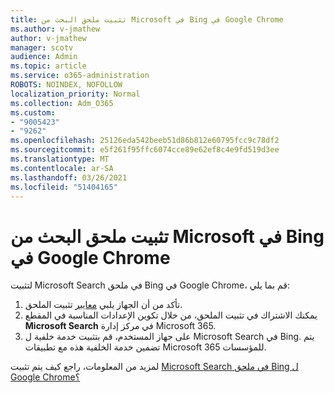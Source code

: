 ```yaml
---
title: تثبيت ملحق البحث من Microsoft في Bing في Google Chrome
ms.author: v-jmathew
author: v-jmathew
manager: scotv
audience: Admin
ms.topic: article
ms.service: o365-administration
ROBOTS: NOINDEX, NOFOLLOW
localization_priority: Normal
ms.collection: Adm_O365
ms.custom:
- "9005423"
- "9262"
ms.openlocfilehash: 25126eda542beeb51d86b812e60795fcc9c78df2
ms.sourcegitcommit: e5f261f95ffc6074cce89e62ef8c4e9fd519d3ee
ms.translationtype: MT
ms.contentlocale: ar-SA
ms.lasthandoff: 03/26/2021
ms.locfileid: "51404165"
---
```

# <a name="install-the-microsoft-search-in-bing-extension-in-google-chrome"></a>تثبيت ملحق البحث من Microsoft في Bing في Google Chrome

لتثبيت Microsoft Search في ملحق Bing في Google Chrome، قم بما يلي:

1. تأكد من أن الجهاز يلبي [معايير](https://go.microsoft.com/fwlink/?linkid=2152236) تثبيت الملحق.
2. يمكنك الاشتراك في تثبيت الملحق، من خلال تكوين الإعدادات المناسبة في المقطع **Microsoft Search** في مركز إدارة Microsoft 365.
3. على جهاز المستخدم، قم بتثبيت خدمة خلفية ل Microsoft Search في Bing. يتم تضمين خدمة الخلفية هذه مع تطبيقات Microsoft 365 للمؤسسات.

لمزيد من المعلومات، راجع كيف يتم تثبيت [Microsoft Search في ملحق Bing ل Google Chrome؟](https://go.microsoft.com/fwlink/?linkid=2150992)
